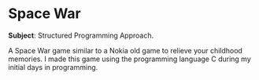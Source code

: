 # Space War

**Subject**: Structured Programming Approach.

A Space War game similar to a Nokia old game to relieve your childhood memories. I made this game using the programming language C during my initial days in programming.
